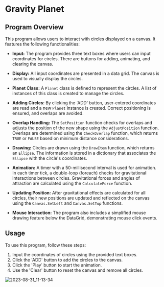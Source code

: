 # Gravity Planet

## Program Overview

This program allows users to interact with circles displayed on a canvas. It features the following functionalities:

- **Input:** The program provides three text boxes where users can input coordinates for circles. There are buttons for adding, animating, and clearing the canvas.

- **Display:** All input coordinates are presented in a data grid. The canvas is used to visually display the circles.

- **Planet Class:** A `Planet` class is defined to represent the circles. A list of instances of this class is created to manage the circles.

- **Adding Circles:** By clicking the 'ADD' button, user-entered coordinates are read and a new `Planet` instance is created. Correct positioning is ensured, and overlaps are avoided.

- **Overlap Handling:** The `SetPosition` function checks for overlaps and adjusts the position of the new shape using the `AdjustPosition` function. Overlaps are determined using the `CheckOverlap` function, which returns `TRUE` or `FALSE` based on minimum distance considerations.

- **Drawing:** Circles are drawn using the `DrawItem` function, which returns an `Ellipse`. The information is stored in a dictionary that associates the `Ellipse` with the circle's coordinates.

- **Animation:** A timer with a 50-millisecond interval is used for animation. In each timer tick, a double-loop (foreach) checks for gravitational interactions between circles. Gravitational forces and angles of attraction are calculated using the `CalculateForce` function.

- **Updating Position:** After gravitational effects are calculated for all circles, their new positions are updated and reflected on the canvas using the `Canvas.SetLeft` and `Canvas.SetTop` functions.

- **Mouse Interaction:** The program also includes a simplified mouse drawing feature below the DataGrid, demonstrating mouse click events.

## Usage

To use this program, follow these steps:

1. Input the coordinates of circles using the provided text boxes.
2. Click the 'ADD' button to add the circles to the canvas.
3. Click the 'Play' button to start the animation.
4. Use the 'Clear' button to reset the canvas and remove all circles.


![2023-08-31_11-13-34](https://github.com/atahoseini/GravityBalloon/assets/9142175/7694a660-0f67-445b-8f16-e25b03617863)
